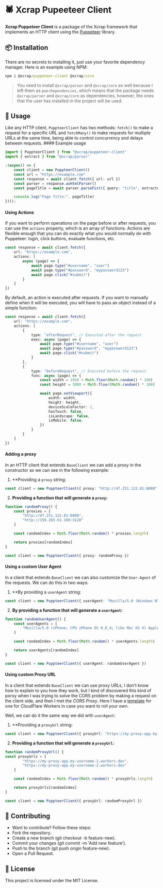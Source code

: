 # 🕷️ Xcrap Pupeeteer Client

**Xcrap Puppeteer Client** is a package of the Xcrap framework that implements an HTTP client using the [Puppeteer](https://www.npmjs.com/package/puppeteer) library.
## 📦 Installation

There are no secrets to installing it, just use your favorite dependency manager. Here is an example using NPM:

```cmd
npm i @xcrap/puppeteer-client @xcrap/core
```

> You need to install `@xcrap/parser` and `@xcrap/core` as well because I left them as `peerDependencies`, which means that the package needs `@xcrap/parser` and `@xcrap/core` as dependencies, however, the ones that the user has installed in the project will be used.

## 🚀 Usage

Like any HTTP client, `PuppteerClient` has two methods: `fetch()` to make a request for a specific URL and `fetchMany()` to make requests for multiple URLs at the same time, being able to control concurrency and delays between requests. #### Example usage

```ts
import { PuppteerClient } from "@xcrap/puppeteer-client"
import { extract } from "@xcrap/parser"

;(async() => {
    const client = new PuppteerClient()
    const url = "https://example.com"
    const response = await client.fetch({ url: url })
    const parser = response.asHtmlParser()
    const pageTitle = await parser.parseFist({ query: "title", extractor: extract("innerText") })

    console.log("Page Title:", pageTitle)
})();
```

#### Using Actions

If you want to perform operations on the page before or after requests, you can use the `actions` property, which is an array of functions. Actions are flexible enough that you can do exactly what you would normally do with Puppeteer: login, click buttons, evaluate functions, etc.

```ts
const response = await client.fetch({
    url: "https://example.com",
    actions: [
        async (page) => {
            await page.type("#username", "user")
            await page.type("#password", "mypassword123")
            await page.click("#submit")
        }
    ]
})
```

By default, an action is executed after requests. If you want to manually define when it will be executed, you will have to pass an object instead of a simple function:

```ts
const response = await client.fetch({
    url: "https://example.com",
    actions: [
        {
            type: "afterRequest", // Executed after the request
            exec: async (page) => {
                await page.type("#username", "user")
                await page.type("#password", "mypassword123")
                await page.click("#submit")
            }
        },
        {
            type: "beforeRequest", // Executed before the request
            func: async (page) => {
                const width = 1920 + Math.floor(Math.random() * 100)
                const height = 3000 + Math.floor(Math.random() * 100)

                await page.setViewport({
                    width: width,
                    height: height,
                    deviceScaleFactor: 1,
                    hasTouch: false,
                    isLandscape: false,
                    isMobile: false,
                })
            }
        }
    ]
})
```

#### Adding a proxy

In an HTTP client that extends `BaseClient` we can add a proxy in the constructor as we can see in the following example:

1. **Providing a `proxy` string:

```ts
const client = new PuppteerClient({ proxy: "http://47.251.122.81:8888" })
```

2. **Providing a function that will generate a `proxy`:**

```ts
function randomProxy() {
    const proxies = [
        "http://47.251.122.81:8888",
        "http://159.203.61.169:3128"
    ]

    const randomIndex = Math.floor(Math.random() * proxies.length)

    return proxies[randomIndex]
}

const client = new PuppteerClient({ proxy: randomProxy })
```

#### Using a custom User Agent

In a client that extends `BaseClient` we can also customize the `User-Agent` of the requests. We can do this in two ways:

1. **By providing a `userAgent` string:

```ts
const client = new PuppteerClient({ userAgent: "Mozilla/5.0 (Windows NT 10.0; Win64; x64) AppleWebKit/537.36 (KHTML, like Gecko) Chrome/134.0.0.0 Safari/537.36" })
```

2. **By providing a function that will generate a `userAgent`:**

```ts
function randomUserAgent() {
    const userAgents = [
        "Mozilla/5.0 (iPhone; CPU iPhone OS 9_8_4; like Mac OS X) AppleWebKit/603.37 (KHTML, like Gecko) Chrome/54.0.1244.188 Mobile Safari/601.5", "Mozilla/5.0 (Windows NT 10.3;; en-US) AppleWebKit/537.35 (KHTML, like Gecko) Chrome/47.0.1707.185 Safari/601"
    ]

    const randomIndex = Math.floor(Math.random() * userAgents.length)

    return userAgents[randomIndex]
}

const client = new PuppteerClient({ userAgent: randomUserAgent })
```

#### Using custom Proxy URL

In a client that extends `BaseClient` we can use proxy URLs, I don't know how to explain to you how they work, but I kind of discovered this kind of porxy when I was trying to solve the CORS problem by making a request on the client side, and then I met the *CORS Proxy*. Here I have a [template](https://gist.github.com/marcuth/9fbd321b011da44d1287faae31a8dd3a) for one for CloudFlare Workers in case you want to roll your own.

Well, we can do it the same way we did with `userAgent`:

1. **Providing a `proxyUrl` string:

```ts
const client = new PuppteerClient({ proxyUrl: "https://my-proxy-app.my-username.workers.dev" })
```

2. **Providing a function that will generate a `proxyUrl`:**

```ts
function randomProxyUrl() {
const proxyUrls = [
        "https://my-proxy-app.my-username-1.workers.dev",
        "https://my-proxy-app.my-username-2.workers.dev"
    ]

    const randomIndex = Math.floor(Math.random() * proxyUrls.length)

    return proxyUrls[randomIndex]
}

const client = new PuppteerClient({ proxyUrl: randomProxyUrl })
```

## 🤝 Contributing

- Want to contribute? Follow these steps:
- Fork the repository.
- Create a new branch (git checkout -b feature-new).
- Commit your changes (git commit -m 'Add new feature').
- Push to the branch (git push origin feature-new).
- Open a Pull Request.

## 📝 License

This project is licensed under the MIT License.